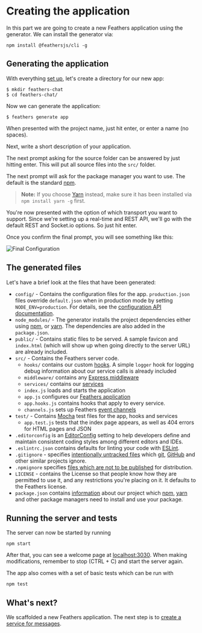 # Creating the application

In this part we are going to create a new Feathers application using the generator. We can install the generator via:

```
npm install @feathersjs/cli -g
```

## Generating the application

With everything [set up](../basics/setup.md), let's create a directory for our new app:

```
$ mkdir feathers-chat
$ cd feathers-chat/
```

Now we can generate the application:

```
$ feathers generate app
```

When presented with the project name, just hit enter, or enter a name (no spaces).

Next, write a short description of your application.

The next prompt asking for the source folder can be answered by just hitting enter. This will put all source files into the `src/` folder.

The next prompt will ask for the package manager you want to use. The default is the standard [npm](https://www.npmjs.com/).

> **Note:** If you choose [Yarn](https://yarnpkg.com/en/) instead, make sure it has been installed via `npm install yarn -g` first.

You're now presented with the option of which transport you want to support. Since we're setting up a real-time and REST API, we'll go with the default REST and Socket.io options. So just hit enter.

Once you confirm the final prompt, you will see something like this:

![Final Configuration](./assets/creating.png)

## The generated files

Let's have a brief look at the files that have been generated:

* `config/` - Contains the configuration files for the app. `production.json` files override `default.json` when in production mode by setting `NODE_ENV=production`. For details, see the [configuration API documentation](../../api/configuration.md).
* `node_modules/` - The generator installs the project dependencies either using
  [npm](https://docs.npmjs.com/), or [yarn](https://yarnpkg.com/en/). The dependencies are also added in the `package.json`.
* `public/` - Contains static files to be served. A sample favicon and `index.html` (which will show up when going directly to the server URL) are already included.
* `src/` - Contains the Feathers server code.
  * `hooks/` contains our custom [hooks](../basics/hooks.md). A simple `logger` hook for logging debug information about our service calls is already included
  * `middleware/` contains any [Express middleware](http://expressjs.com/en/guide/writing-middleware.html)
  * `services/` contains our [services](../basics/services.md)
  * `index.js` loads and starts the application
  * `app.js` configures our [Feathers application](../basics/starting.md)
  * `app.hooks.js` contains hooks that apply to every service.
  * `channels.js` sets up Feathers [event channels](../../api/channels.md)
* `test/` - Contains [Mocha](https://mochajs.org/) test files for the app, hooks and services
  * `app.test.js` tests that the index page appears, as well as 404 errors for HTML pages and JSON
* `.editorconfig` is an [EditorConfig](http://editorconfig.org/) setting to help developers define and maintain consistent coding styles among different editors and IDEs.
* `.eslintrc.json` contains defaults for linting your code with [ESLint](http://eslint.org/docs/user-guide/getting-started).
* `.gitignore` - specifies [intentionally untracked files](https://git-scm.com/docs/gitignore) which [git](https://git-scm.com/), [GitHub](https://github.com/) and other similar projects ignore.
* `.npmignore` specifies [files which are not to be published](https://docs.npmjs.com/misc/developers#keeping-files-out-of-your-package) for distribution.
* `LICENSE` - contains the License so that people know how they are permitted to use it, and any restrictions you're placing on it. It defaults to the Feathers license.
* `package.json` contains [information](https://docs.npmjs.com/files/package.json) about our project which [npm](https://docs.npmjs.com/), [yarn](https://yarnpkg.com/en/) and other package managers need to install and use your package.

## Running the server and tests

The server can now be started by running

```
npm start
```

After that, you can see a welcome page at [localhost:3030](http://localhost:3030). When making modifications, remember to stop (CTRL + C) and start the server again.

The app also comes with a set of basic tests which can be run with

```
npm test
```

## What's next?

We scaffolded a new Feathers application. The next step is to [create a service for messages](./service.md).

